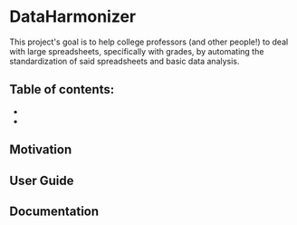 # DataHarmonizer
This project's goal is to help college professors (and other people!) to deal with large spreadsheets, specifically with grades, by automating the standardization of said spreadsheets and basic data analysis. 

Table of contents: 
- 
- 
- 

## Motivation

## User Guide

## Documentation